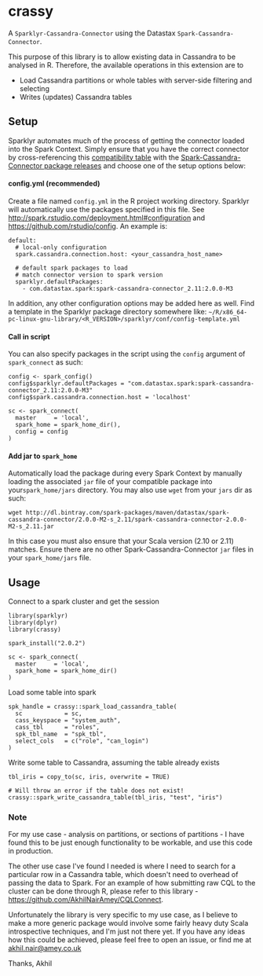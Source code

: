 # crassy
A `Sparklyr-Cassandra-Connector` using the Datastax `Spark-Cassandra-Connector`.

This purpose of this library is to allow existing data in Cassandra to be analysed in R. Therefore, the available operations in this extension are to  
 
 - Load Cassandra partitions or whole tables with server-side filtering and selecting 
 - Writes (updates) Cassandra tables

## Setup

Sparklyr automates much of the process of getting the connector loaded into the Spark Context. Simply ensure that you have the correct connector by cross-referencing this [compatibility table](https://github.com/datastax/spark-cassandra-connector#version-compatibility) with the [Spark-Cassandra-Connector package releases](https://spark-packages.org/package/datastax/spark-cassandra-connector) and choose one of the setup options below:

#### config.yml (recommended)
Create a file named `config.yml` in the R project working directory. Sparklyr will automatically use the packages specified in this file. See http://spark.rstudio.com/deployment.html#configuration and https://github.com/rstudio/config. 
An example is:
```
default:
  # local-only configuration
  spark.cassandra.connection.host: <your_cassandra_host_name>

  # default spark packages to load
  # match connector version to spark version
  sparklyr.defaultPackages:
    - com.datastax.spark:spark-cassandra-connector_2.11:2.0.0-M3
```
In addition, any other configuration options may be added here as well. Find a template in the Sparklyr package directory somewhere like: 
`~/R/x86_64-pc-linux-gnu-library/<R_VERSION>/sparklyr/conf/config-template.yml`

#### Call in script
You can also specify packages in the script using the `config` argument of `spark_connect` as such:
```
config <- spark_config()
config$sparklyr.defaultPackages = "com.datastax.spark:spark-cassandra-connector_2.11:2.0.0-M3"
config$spark.cassandra.connection.host = 'localhost'

sc <- spark_connect(
  master     = 'local', 
  spark_home = spark_home_dir(),
  config = config
)
```

#### Add jar to `spark_home`
Automatically load the package during every Spark Context by manually loading the associated `jar` file of your compatible package into your`spark_home/jars` directory. You may also use `wget` from your `jars` dir as such:
```
wget http://dl.bintray.com/spark-packages/maven/datastax/spark-cassandra-connector/2.0.0-M2-s_2.11/spark-cassandra-connector-2.0.0-M2-s_2.11.jar
```
In this case you must also ensure that your Scala version (2.10 or 2.11) matches. Ensure there are no other Spark-Cassandra-Connector `jar` files in your `spark_home/jars` file.

## Usage

Connect to a spark cluster and get the session

```
library(sparklyr)
library(dplyr)
library(crassy)

spark_install("2.0.2")

sc <- spark_connect(
  master     = 'local', 
  spark_home = spark_home_dir()
)
```

Load some table into spark

```
spk_handle = crassy::spark_load_cassandra_table(
  sc            = sc,
  cass_keyspace = "system_auth", 
  cass_tbl      = "roles", 
  spk_tbl_name  = "spk_tbl",
  select_cols   = c("role", "can_login")
)
```

Write some table to Cassandra, assuming the table already exists

```
tbl_iris = copy_to(sc, iris, overwrite = TRUE)

# Will throw an error if the table does not exist!
crassy::spark_write_cassandra_table(tbl_iris, "test", "iris")
```

### Note

For my use case - analysis on partitions, or sections of partitions - I have found this to be just enough functionality to be workable, and use this code in production. 

The other use case I've found I needed is where I need to search for a particular row in a Cassandra table, which doesn't need to overhead of passing the data to Spark. For an example of how submitting raw CQL to the cluster can be done through R, please refer to this library - https://github.com/AkhilNairAmey/CQLConnect.

Unfortunately the library is very specific to my use case, as I believe to make a more generic package would involve some fairly heavy duty Scala introspective techniques, and I'm just not there yet.  If you have any ideas how this could be achieved, please feel free to open an issue, or find me at akhil.nair@amey.co.uk

Thanks,
Akhil
